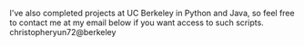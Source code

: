 I've also completed projects at UC Berkeley in Python and Java, so feel free to contact me at my email below if you want access to such scripts.
christopheryun72@berkeley
